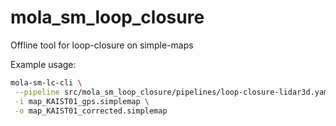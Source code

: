 # mola_sm_loop_closure
Offline tool for loop-closure on simple-maps


Example usage:

```bash
mola-sm-lc-cli \
 --pipeline src/mola_sm_loop_closure/pipelines/loop-closure-lidar3d.yaml \
 -i map_KAIST01_gps.simplemap \
 -o map_KAIST01_corrected.simplemap
```
